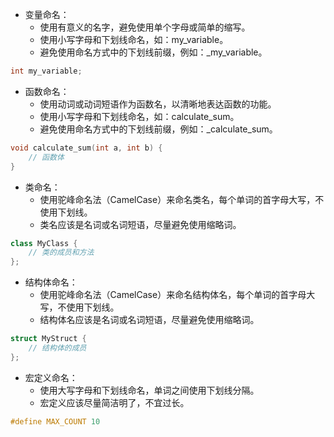 - 变量命名：
   - 使用有意义的名字，避免使用单个字母或简单的缩写。
   - 使用小写字母和下划线命名，如：my_variable。
   - 避免使用命名方式中的下划线前缀，例如：_my_variable。

```cpp
int my_variable;
```

- 函数命名：
   - 使用动词或动词短语作为函数名，以清晰地表达函数的功能。
   - 使用小写字母和下划线命名，如：calculate_sum。
   - 避免使用命名方式中的下划线前缀，例如：_calculate_sum。

```cpp
void calculate_sum(int a, int b) {
    // 函数体
}
```

- 类命名：
   - 使用驼峰命名法（CamelCase）来命名类名，每个单词的首字母大写，不使用下划线。
   - 类名应该是名词或名词短语，尽量避免使用缩略词。

```cpp
class MyClass {
    // 类的成员和方法
};
```

- 结构体命名：
   - 使用驼峰命名法（CamelCase）来命名结构体名，每个单词的首字母大写，不使用下划线。
   - 结构体名应该是名词或名词短语，尽量避免使用缩略词。

```cpp
struct MyStruct {
    // 结构体的成员
};
```

- 宏定义命名：
   - 使用大写字母和下划线命名，单词之间使用下划线分隔。
   - 宏定义应该尽量简洁明了，不宜过长。

```cpp
#define MAX_COUNT 10
```
